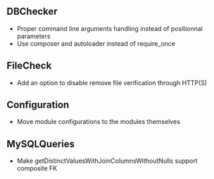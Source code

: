 ## DBChecker ##
- Proper command line arguments handling instead of positionnal parameters
- Use composer and autoloader instead of require_once

## FileCheck ##
- Add an option to disable remove file verification through HTTP(S)

## Configuration ##
- Move module configurations to the modules themselves

## MySQLQueries ##
- Make getDistinctValuesWithJoinColumnsWithoutNulls support composite FK